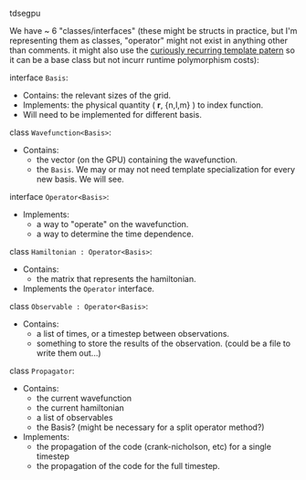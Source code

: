 tdsegpu

We have ~ 6 "classes/interfaces" (these might be structs in practice, but I'm representing them as classes, "operator" might not exist in anything other than comments.  it might also use the [curiously recurring template patern](http://en.wikipedia.org/wiki/Curiously_recurring_template_pattern) so it can be a base class but not incurr runtime polymorphism costs):

interface `Basis`:
  - Contains: the relevant sizes of the grid.
  - Implements: the physical quantity ( **r**, {n,l,m} ) to index function.
  - Will need to be implemented for different basis.

class `Wavefunction<Basis>`:
  - Contains: 
    - the vector (on the GPU) containing the wavefunction.
    - the `Basis`.  We may or may not need template specialization for every new basis.  We will see.

interface `Operator<Basis>`:
  - Implements:
    - a way to "operate" on the wavefunction.
    - a way to determine the time dependence.

class `Hamiltonian : Operator<Basis>`:
  - Contains:
    - the matrix that represents the hamiltonian.
  - Implements the `Operator` interface.

class `Observable : Operator<Basis>`:
  - Contains:
    - a list of times, or a timestep between observations.
    - something to store the results of the observation.  (could be a file to write them out...)

class `Propagator`:
  - Contains:
    - the current wavefunction
    - the current hamiltonian
    - a list of observables
    - the Basis? (might be necessary for a split operator method?)
  - Implements:
    - the propagation of the code (crank-nicholson, etc) for a single timestep
    - the propagation of the code for the full timestep.